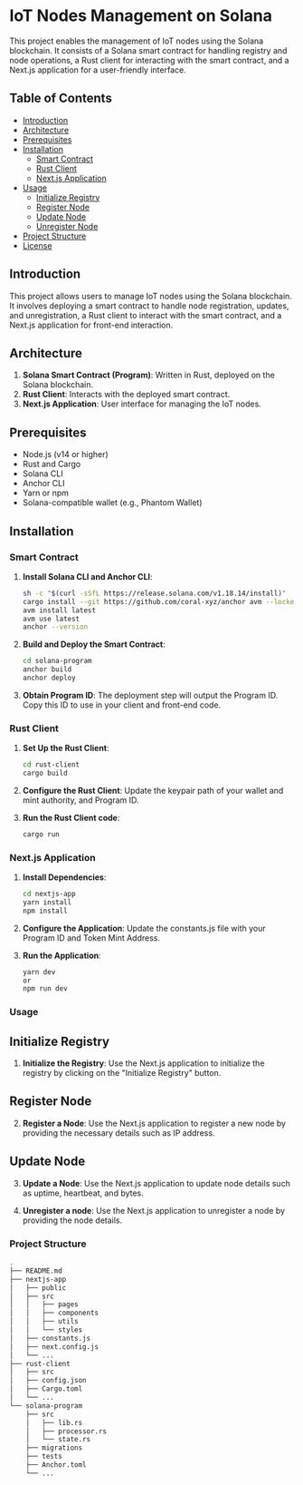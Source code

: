 # IoT Nodes Management on Solana

This project enables the management of IoT nodes using the Solana blockchain. It consists of a Solana smart contract for handling registry and node operations, a Rust client for interacting with the smart contract, and a Next.js application for a user-friendly interface.

## Table of Contents

- [Introduction](#introduction)
- [Architecture](#architecture)
- [Prerequisites](#prerequisites)
- [Installation](#installation)
  - [Smart Contract](#smart-contract)
  - [Rust Client](#rust-client)
  - [Next.js Application](#nextjs-application)
- [Usage](#usage)
  - [Initialize Registry](#initialize-registry)
  - [Register Node](#register-node)
  - [Update Node](#update-node)
  - [Unregister Node](#unregister-node)
- [Project Structure](#project-structure)
- [License](#license)

## Introduction

This project allows users to manage IoT nodes using the Solana blockchain. It involves deploying a smart contract to handle node registration, updates, and unregistration, a Rust client to interact with the smart contract, and a Next.js application for front-end interaction.

## Architecture

1. **Solana Smart Contract (Program)**: Written in Rust, deployed on the Solana blockchain.
2. **Rust Client**: Interacts with the deployed smart contract.
3. **Next.js Application**: User interface for managing the IoT nodes.

## Prerequisites

- Node.js (v14 or higher)
- Rust and Cargo
- Solana CLI
- Anchor CLI
- Yarn or npm
- Solana-compatible wallet (e.g., Phantom Wallet)

## Installation

### Smart Contract

1. **Install Solana CLI and Anchor CLI**:
   ```sh
   sh -c "$(curl -sSfL https://release.solana.com/v1.18.14/install)"
   cargo install --git https://github.com/coral-xyz/anchor avm --locked --force
   avm install latest
   avm use latest
   anchor --version

2. **Build and Deploy the Smart Contract**:
    ```sh
    cd solana-program
    anchor build
    anchor deploy
3. **Obtain Program ID**:
    The deployment step will output the Program ID. Copy this ID to use in your client and front-end code.

### Rust Client

1. **Set Up the Rust Client**:

    ```sh
    cd rust-client
    cargo build

2. **Configure the Rust Client**:
    Update the keypair path of your wallet and mint authority, and Program ID.

3. **Run the Rust Client code**:
   ```sh
   cargo run

### Next.js Application

1. **Install Dependencies**:

    ```sh
    cd nextjs-app
    yarn install
    npm install

2. **Configure the Application**:
   Update the constants.js file with your Program ID and Token Mint Address.

3. **Run the Application**:

    ```sh
    yarn dev
    or
    npm run dev
   
### Usage

## Initialize Registry

1. **Initialize the Registry**:
   Use the Next.js application to initialize the registry by clicking on the "Initialize Registry" button.

## Register Node

2. **Register a Node**:
   Use the Next.js application to register a new node by providing the necessary details such as IP address.
   
## Update Node

3. **Update a Node**:
   Use the Next.js application to update node details such as uptime, heartbeat, and bytes.

4. **Unregister a node**:
   Use the Next.js application to unregister a node by providing the node details.
   
### Project Structure

```sh
.
├── README.md
├── nextjs-app
│   ├── public
│   ├── src
│   │   ├── pages
│   │   ├── components
│   │   ├── utils
│   │   └── styles
│   ├── constants.js
│   ├── next.config.js
│   └── ...
├── rust-client
│   ├── src
│   ├── config.json
│   ├── Cargo.toml
│   └── ...
└── solana-program
    ├── src
    │   ├── lib.rs
    │   ├── processor.rs
    │   └── state.rs
    ├── migrations
    ├── tests
    ├── Anchor.toml
    └── ...

